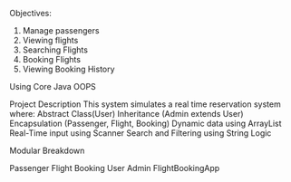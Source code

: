 Objectives:
1. Manage passengers
2. Viewing flights
3. Searching Flights
4. Booking Flights
5. Viewing Booking History

Using Core Java OOPS

Project Description
This system simulates a real time reservation system where:
Abstract Class(User)
Inheritance (Admin extends User)
Encapsulation (Passenger, Flight, Booking)
Dynamic data using ArrayList
Real-Time input using Scanner
Search and Filtering using String Logic

Modular Breakdown

Passenger
Flight
Booking
User
Admin
FlightBookingApp
